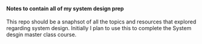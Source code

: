 #### Notes to contain all of my system design prep
This repo should be a snaphsot of all the topics and resources that explored regarding system design.
Initially I plan to use this to complete the System desgin master class course.



